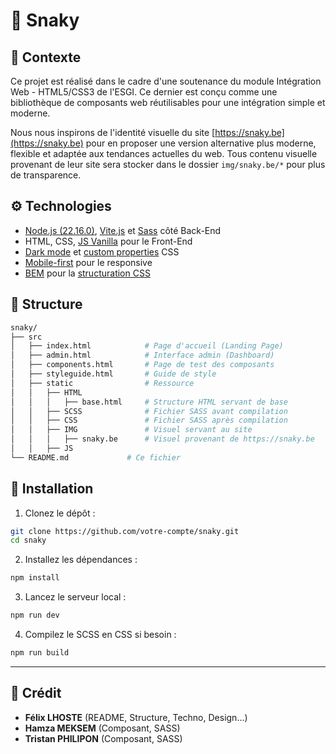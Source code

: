 # 🧀 Snaky
## 📜 Contexte
Ce projet est réalisé dans le cadre d'une soutenance du module Intégration Web - HTML5/CSS3 de l'ESGI.
Ce dernier est conçu comme une bibliothèque de composants web réutilisables pour une intégration simple et moderne.

Nous nous inspirons de l'identité visuelle du site [https://snaky.be](https://snaky.be) pour en proposer une version alternative plus moderne, flexible et adaptée aux tendances actuelles du web.
Tous contenu visuelle provenant de leur site sera stocker dans le dossier `img/snaky.be/*` pour plus de transparence.

## ⚙️ Technologies
- [Node.js (22.16.0)](https://nodejs.org/), [Vite.js](https://vite.dev/) et [Sass](https://sass-lang.com/) côté Back-End
- HTML, CSS, [JS Vanilla](https://bility.fr/definition-vanilla-js/) pour le Front-End
- [Dark mode](https://fr.wikipedia.org/wiki/Mode_sombre) et [custom properties](https://developer.mozilla.org/fr/docs/Web/CSS/CSS_cascading_variables/Using_CSS_custom_properties) CSS
- [Mobile-first](https://kinsta.com/blog/responsive-web-design/) pour le responsive
- [BEM](https://getbem.com/) pour la [structuration CSS](https://alticreation.com/blog/bem-pour-le-css/)

## 📄 Structure
```bash
snaky/
├── src
│   ├── index.html            # Page d'accueil (Landing Page)
│   ├── admin.html            # Interface admin (Dashboard)
│   ├── components.html       # Page de test des composants
│   ├── styleguide.html       # Guide de style
│   ├── static                # Ressource
│   │   ├── HTML
│   │   │   ├── base.html     # Structure HTML servant de base 
│   │   ├── SCSS              # Fichier SASS avant compilation
│   │   ├── CSS               # Fichier SASS après compilation
│   │   ├── IMG               # Visuel servant au site
│   │   │   ├── snaky.be      # Visuel provenant de https://snaky.be
│   │   ├── JS
└── README.md             # Ce fichier
```

## 🔄 Installation

1. Clonez le dépôt :

```bash
git clone https://github.com/votre-compte/snaky.git
cd snaky
```

2. Installez les dépendances :

```bash
npm install
```

3. Lancez le serveur local :

```bash
npm run dev
```

4. Compilez le SCSS en CSS si besoin :

```bash
npm run build
```

---

## 📖 Crédit
- **Félix LHOSTE** (README, Structure, Techno, Design...)
- **Hamza MEKSEM** (Composant, SASS)
- **Tristan PHILIPON** (Composant, SASS)
